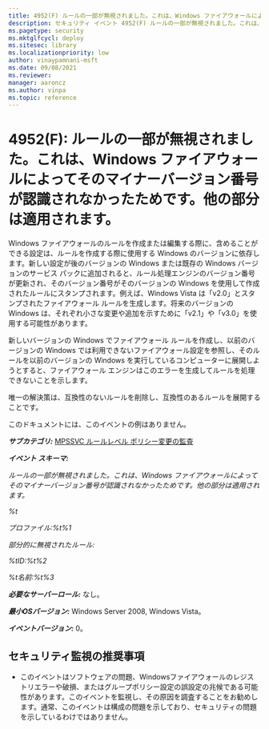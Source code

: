 ```yaml
---
title: 4952(F) ルールの一部が無視されました。これは、Windows ファイアウォールによってそのマイナーバージョン番号が認識されなかったためです。他の部分は適用されます。
description: セキュリティ イベント 4952(F) ルールの一部が無視されました。これは、Windows ファイアウォールによってそのマイナーバージョン番号が認識されなかったためです。
ms.pagetype: security
ms.mktglfcycl: deploy
ms.sitesec: library
ms.localizationpriority: low
author: vinaypamnani-msft
ms.date: 09/08/2021
ms.reviewer: 
manager: aaroncz
ms.author: vinpa
ms.topic: reference
---
```


# 4952(F): ルールの一部が無視されました。これは、Windows ファイアウォールによってそのマイナーバージョン番号が認識されなかったためです。他の部分は適用されます。

Windows ファイアウォールのルールを作成または編集する際に、含めることができる設定は、ルールを作成する際に使用する Windows のバージョンに依存します。新しい設定が後のバージョンの Windows または既存の Windows バージョンのサービス パックに追加されると、ルール処理エンジンのバージョン番号が更新され、そのバージョン番号がそのバージョンの Windows を使用して作成されたルールにスタンプされます。例えば、Windows Vista は「v2.0」とスタンプされたファイアウォール ルールを生成します。将来のバージョンの Windows は、それぞれ小さな変更や追加を示すために「v2.1」や「v3.0」を使用する可能性があります。

新しいバージョンの Windows でファイアウォール ルールを作成し、以前のバージョンの Windows では利用できないファイアウォール設定を参照し、そのルールを以前のバージョンの Windows を実行しているコンピューターに展開しようとすると、ファイアウォール エンジンはこのエラーを生成してルールを処理できないことを示します。

唯一の解決策は、互換性のないルールを削除し、互換性のあるルールを展開することです。

このドキュメントには、このイベントの例はありません。

***サブカテゴリ:***&nbsp;[MPSSVC ルールレベル ポリシー変更の監査](audit-mpssvc-rule-level-policy-change.md)

***イベント スキーマ:***

*ルールの一部が無視されました。これは、Windows ファイアウォールによってそのマイナーバージョン番号が認識されなかったためです。他の部分は適用されます。*

*%t*

*プロファイル:%t%1*

*部分的に無視されたルール:*

*%tID:%t%2*

*%t名前:%t%3*

***必要なサーバーロール:*** なし。

***最小OSバージョン:*** Windows Server 2008, Windows Vista。

***イベントバージョン:*** 0。

## セキュリティ監視の推奨事項

-   このイベントはソフトウェアの問題、Windowsファイアウォールのレジストリエラーや破損、またはグループポリシー設定の誤設定の兆候である可能性があります。このイベントを監視し、その原因を調査することをお勧めします。通常、このイベントは構成の問題を示しており、セキュリティの問題を示しているわけではありません。
